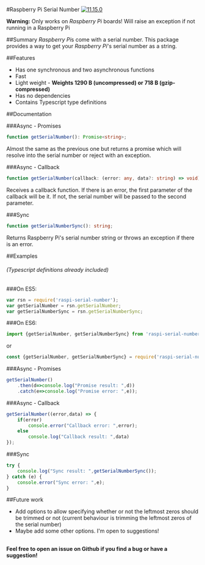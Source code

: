 #Raspberry Pi Serial Number [![11.15.0](https://badge.fury.io/js/raspi-serial-number.svg)](https://badge.fury.io/js/raspi-serial-number)

**Warning:** Only works on *Raspberry Pi* boards! Will raise an exception if not running in a Raspberry Pi

##Summary
*Raspberry Pi*s come with a serial number. This package provides a way to get your *Raspberry Pi*'s serial number as a string.

##Features
* Has one synchronous and two asynchronous functions
* Fast
* Light weight - **Weights 1290 B (uncompressed) or 718 B (gzip-compressed)**
* Has no dependencies
* Contains Typescript type definitions

##Documentation

###Async - Promises
```ts
function getSerialNumber(): Promise<string>;
```
Almost the same as the previous one but returns a promise which will resolve into the serial number or reject with an exception.

###Async - Callback
```ts
function getSerialNumber(callback: (error: any, data?: string) => void): void;
```
Receives a callback function. If there is an error, the first parameter of the callback will be it. If not, the serial number will be passed to the second parameter.

###Sync
```ts
function getSerialNumberSync(): string;
```
Returns Raspberry Pi's serial number string or throws an exception if there is an error.

##Examples

###### (Typescript definitions already included)

###On ES5:
```js
var rsn = require('raspi-serial-number');
var getSerialNumber = rsn.getSerialNumber;
var getSerialNumberSync = rsn.getSerialNumberSync;
```

###On ES6:
```ts
import {getSerialNumber, getSerialNumberSync} from 'raspi-serial-number';
```
or

```ts
const {getSerialNumber, getSerialNumberSync} = require('raspi-serial-number');
```

###Async - Promises
```ts
getSerialNumber()
    .then(d=>console.log("Promise result: ",d))
    .catch(e=>console.log("Promise error: ",e));
```

###Async - Callback
```ts
getSerialNumber((error,data) => {
    if(error)
        console.error("Callback error: ",error);
    else
        console.log("Callback result: ",data)
});
```

###Sync
```ts
try {
    console.log("Sync result: ",getSerialNumberSync());
} catch (e) {
    console.error("Sync error: ",e);
}
```


##Future work
* Add options to allow specifying whether or not the leftmost zeros should be trimmed or not (current behaviour is trimming the leftmost zeros of the serial number)
* Maybe add some other options. I'm open to suggestions!

##

**Feel free to open an issue on Github if you find a bug or have a suggestion!**